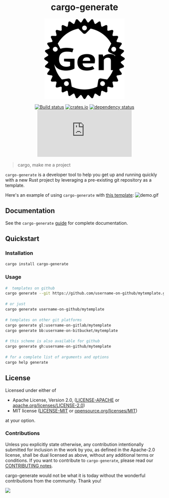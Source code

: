 

<div align="center">

# cargo-generate

  <img src="https://github.com/cargo-generate/cargo-generate/raw/52be603bab5329b0ba90a19cafd58973f8781fa7/resources/logo.png" width="256"></a>


[![Build status](https://github.com/cargo-generate/cargo-generate/workflows/Build/badge.svg)](https://github.com/cargo-generate/cargo-generate/actions?query=workflow%3ABuild+branch%3Amain+)
[![crates.io](https://img.shields.io/crates/v/cargo-generate.svg)](https://crates.io/crates/cargo-generate)
[![dependency status](https://deps.rs/repo/github/cargo-generate/cargo-generate/status.svg)](https://deps.rs/repo/github/cargo-generate/cargo-generate)
[![Chat on Matrix](https://img.shields.io/matrix/cargo-generate:matrix.org?server_fqdn=matrix.org)](https://matrix.to/#/#cargo-generate:matrix.org)

</div>

> cargo, make me a project

`cargo-generate` is a developer tool to help you get up and running quickly with a new Rust
project by leveraging a pre-existing git repository as a template.

Here's an example of using `cargo-generate` with [this template]:
![demo.gif](./demo.gif)

[this template]: https://github.com/ashleygwilliams/wasm-pack-template

## Documentation

See the `cargo-generate` [guide](https://cargo-generate.github.io/cargo-generate/index.html) for complete documentation.

## Quickstart
### Installation

```sh
cargo install cargo-generate
```

### Usage

```sh
#  templates on github
cargo generate --git https://github.com/username-on-github/mytemplate.git

# or just
cargo generate username-on-github/mytemplate

# templates on other git platforms
cargo generate gl:username-on-gitlab/mytemplate
cargo generate bb:username-on-bitbucket/mytemplate

# this scheme is also available for github
cargo generate gh:username-on-github/mytemplate

# for a complete list of arguments and options
cargo help generate
```

## License

Licensed under either of

* Apache License, Version 2.0, ([LICENSE-APACHE](LICENSE-APACHE) or [apache.org/licenses/LICENSE-2.0](https://www.apache.org/licenses/LICENSE-2.0))
* MIT license ([LICENSE-MIT](LICENSE-MIT) or [opensource.org/licenses/MIT](https://opensource.org/licenses/MIT))

at your option.

### Contributions

Unless you explicitly state otherwise, any contribution intentionally
submitted for inclusion in the work by you, as defined in the Apache-2.0
license, shall be dual licensed as above, without any additional terms or
conditions.
If you want to contribute to `cargo-generate`, please read our [CONTRIBUTING notes].

cargo-generate would not be what it is today without the wonderful contributions from the community. Thank
you!

<a href="https://github.com/cargo-generate/cargo-generate/graphs/contributors">
  <img src="https://contrib.rocks/image?repo=cargo-generate/cargo-generate" />
</a>

[CONTRIBUTING notes]: CONTRIBUTING.md

